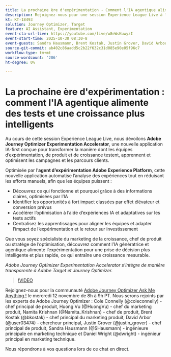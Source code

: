 ```yaml
---
title: La prochaine ère d'expérimentation - Comment l'IA agentique alimente des tests et une croissance plus intelligents
description: Rejoignez-nous pour une session Experience League Live à l’occasion du dévoilement de Adobe Journey Optimizer Experimentation Accelerator, une nouvelle application IA conçue pour transformer la manière dont les équipes d’expérimentation, de produits et de croissance testent, apprennent et optimisent les campagnes et les parcours clients.
kt: KT-18493
solution: Journey Optimizer, Target
feature: AI Assistant, Experimentation
event-cta-url-live: https://youtube.com/live/w8eWsKuwyzI
event-start-time: 2025-10-30 08:30-8
event-guests: Sandra Hausmann, Brent Kostak, Justin Grover, David Arbour
source-git-commit: ab402c86aadd5c2b22f632c31d085e90e05f96c7
workflow-type: tm+mt
source-wordcount: '286'
ht-degree: 0%

---
```



# La prochaine ère d&#39;expérimentation : comment l&#39;IA agentique alimente des tests et une croissance plus intelligents

Au cours de cette session Experience League Live, nous dévoilons **Adobe Journey Optimizer Experimentation Accelerator**, une nouvelle application IA-first conçue pour transformer la manière dont les équipes d’expérimentation, de produit et de croissance testent, apprennent et optimisent les campagnes et les parcours clients.

Optimisée par l’**agent d’expérimentation Adobe Experience Platform**, cette nouvelle application automatise l’analyse des expériences tout en réduisant les efforts manuels, afin que les équipes puissent :

* Découvrez ce qui fonctionne et pourquoi grâce à des informations claires, optimisées par l’IA
* Identifier les opportunités à fort impact classées par effet élévateur et conversion prévus
* Accélérer l’optimisation à l’aide d’expériences IA et adaptatives sur les tests actifs
* Centralisez les apprentissages pour aligner les équipes et adapter l’impact de l’expérimentation et le retour sur investissement

Que vous soyez spécialiste du marketing de la croissance, chef de produit ou stratège de l’optimisation, découvrez comment l’IA génératrice et agentique alimente l’expérimentation pour une prise de décision plus intelligente et plus rapide, ce qui entraîne une croissance mesurable.

*Adobe Journey Optimizer Experimentation Accelerator s’intègre de manière transparente à Adobe Target et Journey Optimizer.*

>[!VIDEO](https://video.tv.adobe.com/v/3476426/?learn=on&enablevpops)

Rejoignez-nous pour la communauté [Adobe Journey Optimizer Ask Me Anything !](https://experienceleaguecommunities.adobe.com/t5/journey-optimizer-events/ask-me-anything-november-12th-with-journey-optimizer-product/ev-p/783252?profile.language=fr) le mercredi 12 novembre de 8h à 9h PT. Nous serons rejoints par les experts de Adobe Journey Optimizer : Cole Connelly (@coleconnelly) - chef principal de produit, Huong Vu (@HuongVu) - chef du marketing produit, Namita Krishnan (@Namita_Krishnan) - chef de produit, Brent Kostak (@bkostak) - chef principal du marketing produit, David Arbor (@user03474) - chercheur principal, Justin Grover (@justin_grover) - chef principal de produit, Sandra Hausmann (@SHausmann) - ingénieure principale en marketing technique et Daniel Wright (@dwright) - ingénieur principal en marketing technique.

Nous répondrons à vos questions lors de ce chat en direct.
